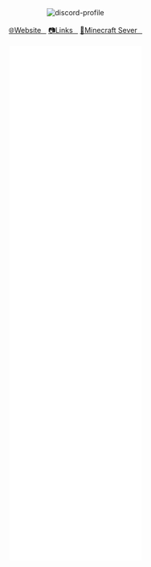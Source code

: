 
<div align="center">
<img herf="https://discord.com/users/466260717629079563" src="https://lanyard-profile-readme.vercel.app/api/466260717629079563" alt="discord-profile">  
<br>
<br>
<a href="https://oliminator.net/">🌐Website⠀</a>           
<a href="https://odkazy.oliminator.net/">📷Links⠀</a>            
<a href="https://lendmark.sk/">🌴Minecraft Sever⠀</a>   
<br>
<br>
<img src="https://github.com/OLIMINATOR/oliminator/blob/master/github-metrics.svg" alt="github metrics">
</div>
